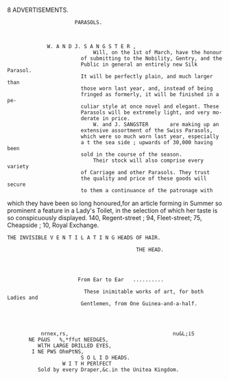 8                                   ADVERTISEMENTS.


                          PARASOLS.



                 W. A N D J. S A N G S T E R ,
                                Will, on the 1st of March, have the honour
                            of submitting to the Nobility, Gentry, and the
                            Public in general an entirely new Silk Parasol.
                            It will be perfectly plain, and much larger than
                            those worn last year, and, instead of being
                            fringed as formerly, it will be finished in a pe-
                            culiar style at once novel and elegant. These
                            Parasols will be extremely light, and very mo-
                            derate in price.
                                W. and J. SANGSTER       are making up an
                            extensive assortment of the Swiss Parasols,
                            which were so much worn last year, especially
                            a t the sea side ; upwards of 30,000 having been
                            sold in the course of the season.
                                Their stock will also comprise every variety
                            of Carriage and other Parasols. They trust
                            the quality and price of these goods will secure
                            to them a continuance of the patronage with
which they have been so long honoured,for an article forming in Summer so prominent a feature
in a Lady's Toilet, in the selection of which her taste is so conspicuously displayed.
        140, Regent-street ; 94, Fleet-street; 75, Cheapside ;
                       10, Royal Exchange.

    THE INVISIBLE V E N T I L A T I N G HEADS OF HAIR.

                                              THE HEAD.




                           From Ear to Ear   ..........

                             These inimitable works of art, for both Ladies and
                            Gentlemen, from One Guinea-and-a-half.




               nrnex,rs,                                  nu&L;iS
           NE P&US   %,*ffut NEED&ES,
              WlTH LARGE DRILLED EYES,
            I NE PWS OhmPtNS,
                            S O L I D HEADS.
                      W I T H PERlFECT
              Sold by every Draper,&c.in the Unitea Kingdom.

